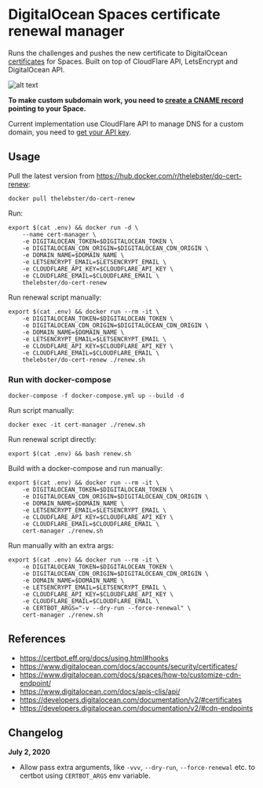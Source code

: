 # DigitalOcean Spaces certificate renewal manager

Runs the challenges and pushes the new certificate to DigitalOcean [certificates](https://www.digitalocean.com/docs/accounts/security/certificates/) for Spaces. Built on top of CloudFlare API, LetsEncrypt and DigitalOcean API.

![alt text][screenshot]

**To make custom subdomain work, you need to [create a CNAME record](https://www.digitalocean.com/docs/networking/dns/how-to/manage-records/#cname-records) pointing to your Space.**

Current implementation use CloudFlare API to manage DNS for a custom domain, you need to [get your API key](https://www.cloudflare.com/a/account/my-account).

## Usage 

Pull the latest version from https://hub.docker.com/r/thelebster/do-cert-renew:
```
docker pull thelebster/do-cert-renew
```

Run:
```
export $(cat .env) && docker run -d \
    --name cert-manager \
    -e DIGITALOCEAN_TOKEN=$DIGITALOCEAN_TOKEN \
    -e DIGITALOCEAN_CDN_ORIGIN=$DIGITALOCEAN_CDN_ORIGIN \
    -e DOMAIN_NAME=$DOMAIN_NAME \
    -e LETSENCRYPT_EMAIL=$LETSENCRYPT_EMAIL \
    -e CLOUDFLARE_API_KEY=$CLOUDFLARE_API_KEY \
    -e CLOUDFLARE_EMAIL=$CLOUDFLARE_EMAIL \
    thelebster/do-cert-renew
```

Run renewal script manually:
```
export $(cat .env) && docker run --rm -it \
    -e DIGITALOCEAN_TOKEN=$DIGITALOCEAN_TOKEN \
    -e DIGITALOCEAN_CDN_ORIGIN=$DIGITALOCEAN_CDN_ORIGIN \
    -e DOMAIN_NAME=$DOMAIN_NAME \
    -e LETSENCRYPT_EMAIL=$LETSENCRYPT_EMAIL \
    -e CLOUDFLARE_API_KEY=$CLOUDFLARE_API_KEY \
    -e CLOUDFLARE_EMAIL=$CLOUDFLARE_EMAIL \
    thelebster/do-cert-renew ./renew.sh
```

### Run with docker-compose
```
docker-compose -f docker-compose.yml up --build -d
```

Run script manually:
```
docker exec -it cert-manager ./renew.sh
```

Run renewal script directly:
```
export $(cat .env) && bash renew.sh
```

Build with a docker-compose and run manually:
```
export $(cat .env) && docker run --rm -it \
    -e DIGITALOCEAN_TOKEN=$DIGITALOCEAN_TOKEN \
    -e DIGITALOCEAN_CDN_ORIGIN=$DIGITALOCEAN_CDN_ORIGIN \
    -e DOMAIN_NAME=$DOMAIN_NAME \
    -e LETSENCRYPT_EMAIL=$LETSENCRYPT_EMAIL \
    -e CLOUDFLARE_API_KEY=$CLOUDFLARE_API_KEY \
    -e CLOUDFLARE_EMAIL=$CLOUDFLARE_EMAIL \
    cert-manager ./renew.sh
```

Run manually with an extra args:
```
export $(cat .env) && docker run --rm -it \
    -e DIGITALOCEAN_TOKEN=$DIGITALOCEAN_TOKEN \
    -e DIGITALOCEAN_CDN_ORIGIN=$DIGITALOCEAN_CDN_ORIGIN \
    -e DOMAIN_NAME=$DOMAIN_NAME \
    -e LETSENCRYPT_EMAIL=$LETSENCRYPT_EMAIL \
    -e CLOUDFLARE_API_KEY=$CLOUDFLARE_API_KEY \
    -e CLOUDFLARE_EMAIL=$CLOUDFLARE_EMAIL \
    -e CERTBOT_ARGS="-v --dry-run --force-renewal" \
    cert-manager ./renew.sh
```

## References

* https://certbot.eff.org/docs/using.html#hooks
* https://www.digitalocean.com/docs/accounts/security/certificates/
* https://www.digitalocean.com/docs/spaces/how-to/customize-cdn-endpoint/
* https://www.digitalocean.com/docs/apis-clis/api/
* https://developers.digitalocean.com/documentation/v2/#certificates
* https://developers.digitalocean.com/documentation/v2/#cdn-endpoints

## Changelog

**July 2, 2020**
* Allow pass extra arguments, like `-vvv`, `--dry-run`, `--force-renewal` etc. to certbot using `CERTBOT_ARGS` env variable.

[screenshot]: https://s.lebster.me/github/do-cert-manager.png "DigitalOcean: Certificates for Load Balancers and Spaces"

